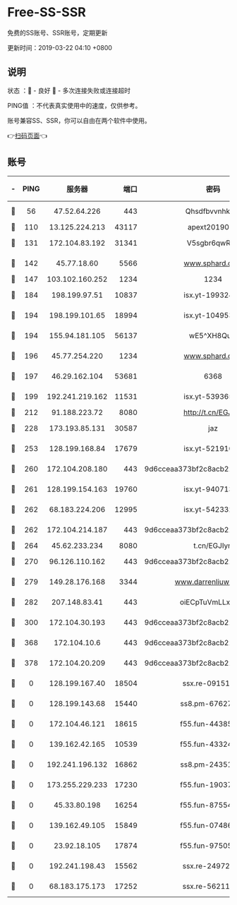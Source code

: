 # Free-SS-SSR

免费的SS账号、SSR账号，定期更新

更新时间：2019-03-22 04:10 +0800

## 说明

状态     ：🙂 - 良好 🙁 - 多次连接失败或连接超时

PING值   ：不代表真实使用中的速度，仅供参考。

账号兼容SS、SSR，你可以自由在两个软件中使用。

👉[扫码页面](https://liesauer.github.io/Free-SS-SSR/)👈

## 账号

|-|PING|服务器|端口|密码|加密方式|区域|
|:----:|:----:|:-----:|-----:|:----:|:----:|:----:|
|🙂|56|47.52.64.226|443|Qhsdfbvvnhkm1|aes-256-cfb|HK|
|🙂|110|13.125.224.213|43117|apext2019005|chacha20|KR|
|🙂|131|172.104.83.192|31341|V5sgbr6qwRg1|aes-256-cfb|JP|
|🙂|142|45.77.18.60|5566|www.sphard.com|aes-256-cfb|JP|
|🙂|147|103.102.160.252|1234|1234|rc4-md5|JP|
|🙂|184|198.199.97.51|10837|isx.yt-19932422|aes-256-cfb|US|
|🙂|194|198.199.101.65|18994|isx.yt-10495356|aes-256-cfb|US|
|🙂|194|155.94.181.105|56137|wE5^XH8Quw|aes-256-cfb|US|
|🙂|196|45.77.254.220|1234|www.sphard.com|aes-256-cfb|SG|
|🙂|197|46.29.162.104|53681|6368|aes-256-ctr|RU|
|🙂|199|192.241.219.162|11531|isx.yt-53936581|aes-256-cfb|US|
|🙂|212|91.188.223.72|8080|http://t.cn/EGJIyrl|rc4-md5|RU|
|🙂|228|173.193.85.131|30587|jaz|aes-256-cfb|US|
|🙂|253|128.199.168.84|17679|isx.yt-52191057|aes-256-cfb|SG|
|🙂|260|172.104.208.180|443|9d6cceaa373bf2c8acb22e60b6a58be6|aes-256-cfb|US|
|🙂|261|128.199.154.163|19760|isx.yt-94071337|aes-256-cfb|SG|
|🙂|262|68.183.224.206|12995|isx.yt-54233279|aes-256-cfb|SG|
|🙂|262|172.104.214.187|443|9d6cceaa373bf2c8acb22e60b6a58be6|aes-256-cfb|US|
|🙂|264|45.62.233.234|8080|t.cn/EGJIyrl|rc4-md5|CA|
|🙂|270|96.126.110.162|443|9d6cceaa373bf2c8acb22e60b6a58be6|aes-256-cfb|US|
|🙂|279|149.28.176.168|3344|www.darrenliuwei.com|aes-256-cfb|AU|
|🙂|282|207.148.83.41|443|oiECpTuVmLLxk4Ts|aes-256-cfb|AU|
|🙂|300|172.104.30.193|443|9d6cceaa373bf2c8acb22e60b6a58be6|aes-256-cfb|US|
|🙂|368|172.104.10.6|443|9d6cceaa373bf2c8acb22e60b6a58be6|aes-256-cfb|US|
|🙂|378|172.104.20.209|443|9d6cceaa373bf2c8acb22e60b6a58be6|aes-256-cfb|US|
|🙁|0|128.199.167.40|18504|ssx.re-09151309|aes-256-cfb|SG|
|🙁|0|128.199.143.68|15440|ss8.pm-67627124|aes-256-cfb|SG|
|🙁|0|172.104.46.121|18615|f55.fun-44385578|aes-256-cfb|SG|
|🙁|0|139.162.42.165|10539|f55.fun-43324976|aes-256-cfb|SG|
|🙁|0|192.241.196.132|16862|ss8.pm-24351736|aes-256-cfb|US|
|🙁|0|173.255.229.233|17230|f55.fun-19037951|aes-256-cfb|US|
|🙁|0|45.33.80.198|16254|f55.fun-87554546|aes-256-cfb|US|
|🙁|0|139.162.49.105|15849|f55.fun-07486804|aes-256-cfb|SG|
|🙁|0|23.92.18.105|17874|f55.fun-97505102|aes-256-cfb|US|
|🙁|0|192.241.198.43|15562|ssx.re-24972018|aes-256-cfb|US|
|🙁|0|68.183.175.173|17252|ssx.re-56211107|aes-256-cfb|US|
